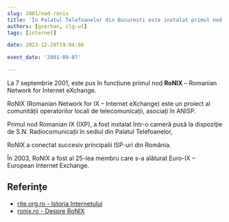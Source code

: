 ```yaml
---
slug: 2001/nod-ronix
title: 'În Palatul Telefoanelor din București este instalat primul nod RoNIX'
authors: [gserban, ilg-ul]
tags: [internet]

date: 2023-12-20T19:04:08

event_date: '2001-09-07'

---
```


La 7 septembrie 2001, este pus în funcțiune
primul nod **RoNIX** – Romanian Network for Internet eXchange.

<!-- truncate -->

RoNIX (Romanian Network for IX – Internet eXchange) este
un proiect al comunității
operatorilor locali de telecomunicații, asociați în ANISP.

Primul nod Romanian IX (IXP), a fost instalat
într-o cameră pusă la dispoziție de S.N. Radiocomunicații
în sediul din Palatul Telefoanelor,

RoNIX a conectat succesiv principalii ISP-uri din România.

În 2003, RoNIX a fost al 25-lea membru care s-a alăturat Euro-IX –
European Internet Exchange.

## Referințe

- [rite.org.ro - Istoria Internetului](https://rite.org.ro/istoria-internetului/)
- [ronix.ro - Despre RoNIX](https://www.ronix.ro/en/about/)
